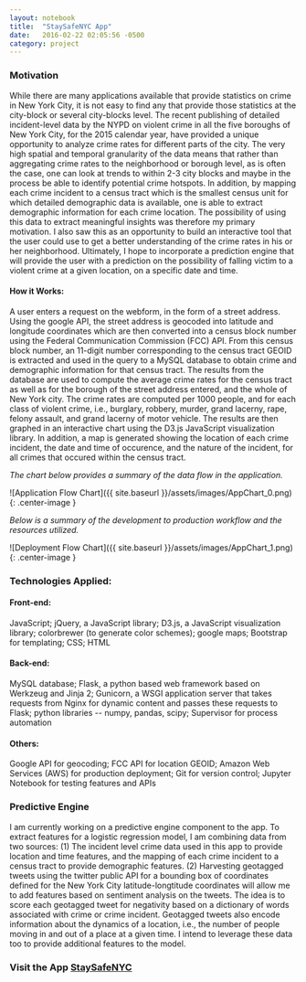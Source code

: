 ```yaml
---
layout: notebook
title:  "StaySafeNYC App"
date:   2016-02-22 02:05:56 -0500
category: project
---
```


### Motivation
While there are many applications available that provide statistics on crime in New York City, it is not easy to find any that provide those statistics at the city-block or several city-blocks level. The recent publishing of detailed incident-level data by the NYPD on violent crime in all the five boroughs of New York City, for the 2015 calendar year, have provided a unique opportunity to analyze crime rates for different parts of the city. The very high spatial and temporal granularity of the data means that rather than aggregating crime rates to the neighborhood or borough level, as is often the case, one can look at trends to within 2-3 city blocks and maybe in the process be able to identify potential crime hotspots. In addition, by mapping each crime incident to a census tract which is the smallest census unit for which detailed demographic data is available, one  is able to extract demographic information for each crime location. 
The possibility of using this data to extract meaningful insights was therefore my primary motivation. I also saw this as an opportunity to build an interactive tool that the user could use to get a better understanding of the crime rates in his or her neighborhood. Ultimately, I hope to incorporate a prediction engine that will provide the user with a prediction on the possibility of falling victim to a violent crime at a given location, on a specific date and time.

#### How it Works:

A user enters a request on the webform, in the form of a street address. Using the google API, the street address is geocoded into latitude and longitude coordinates which are then converted into a census block number using the Federal Communication Commission (FCC) API. From this census block number, an 11-digit number corresponding to the census tract GEOID is extracted and used in the query to a MySQL database to obtain crime and demographic information for that census tract. The results from the database are used to compute the average crime rates for the census tract as well as for the borough of the street address entered, and the whole of New York city. The crime rates are computed per 1000 people, and for each class of violent crime, i.e., burglary, robbery, murder, grand lacerny, rape, felony assault, and grand lacerny of motor vehicle. The results are then graphed in an interactive chart using the D3.js JavaScript visualization library. In addition, a map is generated showing the location of each crime incident, the date and time of occurence, and the nature of the incident, for all crimes that occured within the census tract.


*The chart below provides a summary of the data flow in the application.*

![Application Flow Chart]({{ site.baseurl }}/assets/images/AppChart_0.png){: .center-image }

*Below is a summary of the development to production workflow and the resources utilized.*

![Deployment Flow Chart]({{ site.baseurl }}/assets/images/AppChart_1.png){: .center-image }

### Technologies Applied:

#### Front-end:
JavaScript; jQuery, a JavaScript library; D3.js, a JavaScript visualization library; colorbrewer (to generate color schemes); google maps; Bootstrap for templating; CSS; HTML

#### Back-end: 
MySQL database; Flask, a python based web framework based on Werkzeug and Jinja 2; Gunicorn, a WSGI application server that takes requests from Nginx for dynamic content and passes these requests to Flask; python libraries -- numpy, pandas, scipy; Supervisor for process automation

#### Others:
Google API for geocoding; FCC API for location GEOID; Amazon Web Services (AWS) for production deployment; Git for version control; Jupyter Notebook for testing features and APIs

### Predictive Engine
 I am currently working on a predictive engine component to the app. To extract features for a logistic regression model, I am combining data from two sources: (1) The incident level crime data used in this app to provide location and time features, and the mapping of each crime incident to a census tract to provide demographic features. (2) Harvesting geotagged tweets using the twitter public API for a bounding box of coordinates defined for the New York City latitude-longtitude coordinates will allow me to add features based on sentiment analysis on the tweets. The idea is to score each geotagged tweet for negativity based on a dictionary of words associated with crime or crime incident. Geotagged tweets also encode information about the dynamics of a location, i.e., the number of people moving in and out of a place at a given time. I intend to leverage these data too to provide additional features to the model.

### Visit the App [StaySafeNYC](http://www.staysafenyc.com/)
